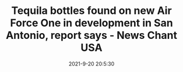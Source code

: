 ---
"title": "Tequila bottles found on new Air Force One in development in San Antonio, report says - News Chant USA"
"date": "2021-9-20 20:5:30"
"feed_name": "GOOGLENEWSINDUSTRIAL"
"feed_website": "https://news.google.com/search?q=industrial%2Bincident&hl=en-US&gl=US&ceid=US:en"
"feed_rss": "https://news.google.com/rss/search?q=industrial%2Bincident&hl=en-US&gl=US&ceid=US:en"
"link": "https://us.newschant.com/us-news/san-antonio/tequila-bottles-found-on-new-air-force-one-in-development-in-san-antonio-report-says/"
"file": "_posts/2021-1-1-d8416a1d426ffa7f4789b86cdd699227551fb7f9.md"
"accident": "0"
"drilling": "0"
"dead": "0"
"injured": "0"
---